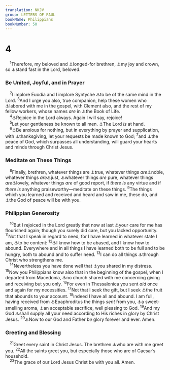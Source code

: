 ```yaml
---
translation: NKJV
group: LETTERS OF PAUL
bookName: Philippians 
bookNumber: 50
---
```


<div class="title"><h1>4</h1></div>
<span class="verse phi_4_1"> <sup>1</sup>Therefore, my beloved and <a data-toggle="tooltip" data-placement="bottom" title="Phil. 1:8">⚓</a>longed-for brethren, <a data-toggle="tooltip" data-placement="bottom" title="2 Cor. 1:14">⚓</a>my joy and crown, so <a data-toggle="tooltip" data-placement="bottom" title="1 Cor. 16:13; Phil. 1:27">⚓</a>stand fast in the Lord, beloved.<br/></span>
<div class="title"><h3>Be United, Joyful, and in Prayer</h3></div>
<span class="verse phi_4_2"> <sup>2</sup>I implore Euodia and I implore Syntyche <a data-toggle="tooltip" data-placement="bottom" title="Phil. 2:2; 3:16">⚓</a>to be of the same mind in the Lord. </span>
<span class="verse phi_4_3"><sup>3</sup>And I urge you also, true companion, help these women who <a data-toggle="tooltip" data-placement="bottom" title="Rom. 16:3">⚓</a>labored with me in the gospel, with Clement also, and the rest of my fellow workers, whose names <i>are</i> in <a data-toggle="tooltip" data-placement="bottom" title="Ex. 32:32; Luke 10:20">⚓</a>the Book of Life.<br/></span>
<span class="verse phi_4_4"> <sup>4</sup><a data-toggle="tooltip" data-placement="bottom" title="Rom. 12:12">⚓</a>Rejoice in the Lord always. Again I will say, rejoice!<br/></span>
<span class="verse phi_4_5"> <sup>5</sup>Let your gentleness be known to all men. <a data-toggle="tooltip" data-placement="bottom" title="1 Cor. 16:22; Heb. 10:25, 37; (James 5:7–9); Rev. 22:7, 20">⚓</a>The Lord <i>is</i> at hand.<br/></span>
<span class="verse phi_4_6"> <sup>6</sup><a data-toggle="tooltip" data-placement="bottom" title="Ps. 55:22; Matt. 6:25; 1 Pet. 5:7">⚓</a>Be anxious for nothing, but in everything by prayer and supplication, with <a data-toggle="tooltip" data-placement="bottom" title="(1 Thess. 5:17, 18)">⚓</a>thanksgiving, let your requests be made known to God; </span>
<span class="verse phi_4_7"><sup>7</sup>and <a data-toggle="tooltip" data-placement="bottom" title="(Is. 26:3; John 14:27); Phil. 4:9; Col. 3:15">⚓</a>the peace of God, which surpasses all understanding, will guard your hearts and minds through Christ Jesus.<br/></span>
<div class="title"><h3>Meditate on These Things</h3></div>
<span class="verse phi_4_8"> <sup>8</sup>Finally, brethren, whatever things are <a data-toggle="tooltip" data-placement="bottom" title="Eph. 4:25">⚓</a>true, whatever things <i>are</i><a data-toggle="tooltip" data-placement="bottom" title="2 Cor. 8:21">⚓</a>noble, whatever things <i>are</i><a data-toggle="tooltip" data-placement="bottom" title="Deut. 16:20">⚓</a>just, <a data-toggle="tooltip" data-placement="bottom" title="1 Thess. 5:22; James 3:17">⚓</a>whatever things <i>are</i> pure, whatever things <i>are</i><a data-toggle="tooltip" data-placement="bottom" title="1 Cor. 13:4–7">⚓</a>lovely, whatever things <i>are</i> of good report, if <i>there</i> <i>is</i> any virtue and if <i>there</i> <i>is</i> anything praiseworthy—meditate on these things. </span>
<span class="verse phi_4_9"><sup>9</sup>The things which you learned and received and heard and saw in me, these do, and <a data-toggle="tooltip" data-placement="bottom" title="Rom. 15:33; Heb. 13:20">⚓</a>the God of peace will be with you.<br/></span>
<div class="title"><h3>Philippian Generosity</h3></div>
<span class="verse phi_4_10"> <sup>10</sup>But I rejoiced in the Lord greatly that now at last <a data-toggle="tooltip" data-placement="bottom" title="2 Cor. 11:9; Phil. 2:30">⚓</a>your care for me has flourished again; though you surely did care, but you lacked opportunity. </span>
<span class="verse phi_4_11"><sup>11</sup>Not that I speak in regard to need, for I have learned in whatever state I am, <a data-toggle="tooltip" data-placement="bottom" title="2 Cor. 9:8; 1 Tim. 6:6, 8; Heb. 13:5">⚓</a>to be content: </span>
<span class="verse phi_4_12"><sup>12</sup><a data-toggle="tooltip" data-placement="bottom" title="1 Cor. 4:11">⚓</a>I know how to be abased, and I know how to abound. Everywhere and in all things I have learned both to be full and to be hungry, both to abound and to suffer need. </span>
<span class="verse phi_4_13"><sup>13</sup>I can do all things <a data-toggle="tooltip" data-placement="bottom" title="John 15:5">⚓</a>through Christ who strengthens me.<br/></span>
<span class="verse phi_4_14"> <sup>14</sup>Nevertheless you have done well that <a data-toggle="tooltip" data-placement="bottom" title="Phil. 1:7">⚓</a>you shared in my distress. </span>
<span class="verse phi_4_15"><sup>15</sup>Now you Philippians know also that in the beginning of the gospel, when I departed from Macedonia, <a data-toggle="tooltip" data-placement="bottom" title="2 Cor. 11:8, 9">⚓</a>no church shared with me concerning giving and receiving but you only. </span>
<span class="verse phi_4_16"><sup>16</sup>For even in Thessalonica you sent <i>aid</i> once and again for my necessities. </span>
<span class="verse phi_4_17"><sup>17</sup>Not that I seek the gift, but I seek <a data-toggle="tooltip" data-placement="bottom" title="Titus 3:14">⚓</a>the fruit that abounds to your account. </span>
<span class="verse phi_4_18"><sup>18</sup>Indeed I have all and abound. I am full, having received from <a data-toggle="tooltip" data-placement="bottom" title="Phil. 2:25">⚓</a>Epaphroditus the things <i>sent</i> from you, <a data-toggle="tooltip" data-placement="bottom" title="Heb. 13:16">⚓</a>a sweet-smelling aroma, <a data-toggle="tooltip" data-placement="bottom" title="Rom. 12:1; 2 Cor. 9:12">⚓</a>an acceptable sacrifice, well pleasing to God. </span>
<span class="verse phi_4_19"><sup>19</sup>And my God <a data-toggle="tooltip" data-placement="bottom" title="Ps. 23:1; 2 Cor. 9:8">⚓</a>shall supply all your need according to His riches in glory by Christ Jesus. </span>
<span class="verse phi_4_20"><sup>20</sup><a data-toggle="tooltip" data-placement="bottom" title="Rom. 16:27">⚓</a>Now to our God and Father <i>be</i> glory forever and ever. Amen.<br/></span>
<div class="title"><h3>Greeting and Blessing</h3></div>
<span class="verse phi_4_21"> <sup>21</sup>Greet every saint in Christ Jesus. The brethren <a data-toggle="tooltip" data-placement="bottom" title="Gal. 1:2">⚓</a>who are with me greet you. </span>
<span class="verse phi_4_22"><sup>22</sup>All the saints greet you, but especially those who are of Caesar’s household.<br/></span>
<span class="verse phi_4_23"> <sup>23</sup>The grace of our Lord Jesus Christ be with you all. Amen.<br/></span>
